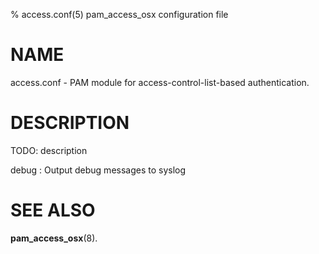 % access.conf(5) pam_access_osx configuration file

# NAME

access.conf - PAM module for access-control-list-based authentication.

# DESCRIPTION

TODO: description
 
debug
:   Output debug messages to syslog

# SEE ALSO
**pam_access_osx**(8).
